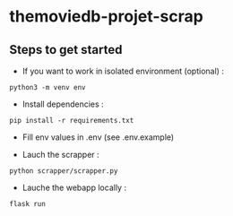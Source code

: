 # themoviedb-projet-scrap

## Steps to get started

- If you want to work in isolated environment (optional) :

`python3 -m venv env`

- Install dependencies :

`pip install -r requirements.txt`

- Fill env values in .env (see .env.example)

- Lauch the scrapper :

`python scrapper/scrapper.py`

- Lauche the webapp locally :

`flask run`
